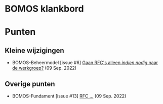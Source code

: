 # BOMOS klankbord
# Punten

## Kleine wijzigingen
* BOMOS-Beheermodel [issue #6] [Gaan RFC's alleen *indien nodig* naar de werkgroep?](https://github.com/Logius-standaarden/BOMOS-Beheermodel/issues/6) (09 Sep. 2022)

## Overige punten
* BOMOS-Fundament [issue #13] [RFC ...](https://github.com/Logius-standaarden/BOMOS-Fundament/issues/13) (09 Sep. 2022)

